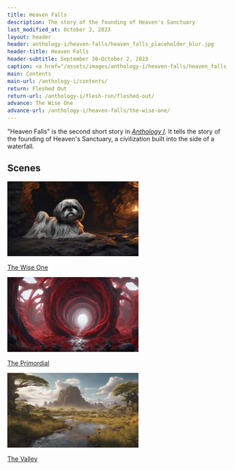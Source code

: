 ```yaml
---
title: Heaven Falls
description: The story of the founding of Heaven's Sanctuary
last_modified_at: October 2, 2023
layout: header
header: anthology-i/heaven-falls/heaven_falls_placeholder_blur.jpg
header-title: Heaven Falls
header-subtitle: September 30–October 2, 2023
caption: <a href="/assets/images/anthology-i/heaven-falls/heaven_falls_placeholder.jpg" target="_blank">A.I. placeholder artwork</a> generated using <a href="https://creator.nightcafe.studio/creation/J1SsnctcQcV9A6eme82l" target="_blank">NightCafe Stable Diffusion XL v1.0</a> — <a href="https://creativecommons.org/publicdomain/zero/1.0/" target="_blank">CC0 1.0</a>
main: Contents
main-url: /anthology-i/contents/
return: Fleshed Out
return-url: /anthology-i/flesh-run/fleshed-out/
advance: The Wise One
advance-url: /anthology-i/heaven-falls/the-wise-one/
---
```


"Heaven Falls" is the second short story in *[Anthology I](/anthology-i/)*. It tells the story of the founding of Heaven's Sanctuary, a civilization built into the side of a waterfall.

## Scenes
<div markdown=0>
    <a class="feature option cropped" href="/anthology-i/heaven-falls/the-wise-one/">
        <img src="/assets/images/anthology-i/heaven-falls/the_wise_one_placeholder_small.jpg" alt="The Wise One placeholder artwork">
        <div><p>The Wise One</p></div>
    </a>
    <a class="feature option cropped" href="/anthology-i/heaven-falls/the-primordial/">
        <img src="/assets/images/anthology-i/heaven-falls/the_primordial_placeholder_small.jpg" alt="The Primordial placeholder artwork">
        <div><p>The Primordial</p></div>
    </a>
    <a class="feature option cropped" href="/anthology-i/heaven-falls/the-valley/">
        <img src="/assets/images/anthology-i/heaven-falls/the_valley_placeholder_small.jpg" alt="The Valley placeholder artwork">
        <div><p>The Valley</p></div>
    </a>
</div>